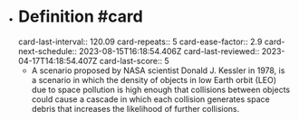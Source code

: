- # Definition #card
  card-last-interval:: 120.09
  card-repeats:: 5
  card-ease-factor:: 2.9
  card-next-schedule:: 2023-08-15T16:18:54.406Z
  card-last-reviewed:: 2023-04-17T14:18:54.407Z
  card-last-score:: 5
	- A scenario proposed by NASA scientist Donald J. Kessler in 1978, is a scenario in which the density of objects in low Earth orbit (LEO) due to space pollution is high enough that collisions between objects could cause a cascade in which each collision generates space debris that increases the likelihood of further collisions.